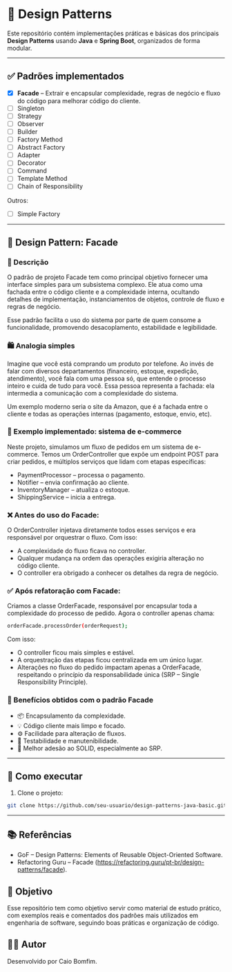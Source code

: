 # 🎯 Design Patterns

Este repositório contém implementações práticas e básicas dos principais **Design Patterns** usando **Java** e **Spring Boot**, organizados de forma modular.

---

## ✅ Padrões implementados

- [x] **Facade** – Extrair e encapsular complexidade, regras de negócio e fluxo do código para melhorar código do cliente.
- [ ] Singleton
- [ ] Strategy
- [ ] Observer
- [ ] Builder
- [ ] Factory Method
- [ ] Abstract Factory
- [ ] Adapter
- [ ] Decorator
- [ ] Command
- [ ] Template Method
- [ ] Chain of Responsibility

Outros:

- [ ] Simple Factory

---

## 🧱 Design Pattern: Facade

### 📌 Descrição
O padrão de projeto Facade tem como principal objetivo fornecer uma interface simples para um subsistema complexo. Ele atua como uma fachada entre o código cliente e a complexidade interna, ocultando detalhes de implementação, instanciamentos de objetos, controle de fluxo e regras de negócio.

Esse padrão facilita o uso do sistema por parte de quem consome a funcionalidade, promovendo desacoplamento, estabilidade e legibilidade.

### 🛍️ Analogia simples
Imagine que você está comprando um produto por telefone. Ao invés de falar com diversos departamentos (financeiro, estoque, expedição, atendimento), você fala com uma pessoa só, que entende o processo inteiro e cuida de tudo para você. Essa pessoa representa a fachada: ela intermedia a comunicação com a complexidade do sistema.

Um exemplo moderno seria o site da Amazon, que é a fachada entre o cliente e todas as operações internas (pagamento, estoque, envio, etc).

### 🧪 Exemplo implementado: sistema de e-commerce
Neste projeto, simulamos um fluxo de pedidos em um sistema de e-commerce. Temos um OrderController que expõe um endpoint POST para criar pedidos, e múltiplos serviços que lidam com etapas específicas:

- PaymentProcessor – processa o pagamento.
- Notifier – envia confirmação ao cliente.
- InventoryManager – atualiza o estoque.
- ShippingService – inicia a entrega.

### ❌ Antes do uso do Facade:
O OrderController injetava diretamente todos esses serviços e era responsável por orquestrar o fluxo. Com isso:

- A complexidade do fluxo ficava no controller.
- Qualquer mudança na ordem das operações exigiria alteração no código cliente.
- O controller era obrigado a conhecer os detalhes da regra de negócio.

### ✅ Após refatoração com Facade:
Criamos a classe OrderFacade, responsável por encapsular toda a complexidade do processo de pedido. Agora o controller apenas chama:

```bash
orderFacade.processOrder(orderRequest);
```

Com isso:

- O controller ficou mais simples e estável.
- A orquestração das etapas ficou centralizada em um único lugar.
- Alterações no fluxo do pedido impactam apenas a OrderFacade, respeitando o princípio da responsabilidade única (SRP – Single Responsibility Principle).

### 🔄 Benefícios obtidos com o padrão Facade
- 📦 Encapsulamento da complexidade.
- 💡 Código cliente mais limpo e focado.
- ⚙️ Facilidade para alteração de fluxos.
- 🧪 Testabilidade e manutenibilidade.
- 🤝 Melhor adesão ao SOLID, especialmente ao SRP.

---

## 🚀 Como executar

1. Clone o projeto:
```bash
git clone https://github.com/seu-usuario/design-patterns-java-basic.git
```

---

## 📚 Referências

- GoF – Design Patterns: Elements of Reusable Object-Oriented Software.
- Refactoring Guru – Facade (https://refactoring.guru/pt-br/design-patterns/facade).

## 📌 Objetivo

Esse repositório tem como objetivo servir como material de estudo prático, com exemplos reais e comentados dos padrões mais utilizados em engenharia de software, seguindo boas práticas e organização de código.

## ‍🧑‍💻 Autor

Desenvolvido por Caio Bomfim.